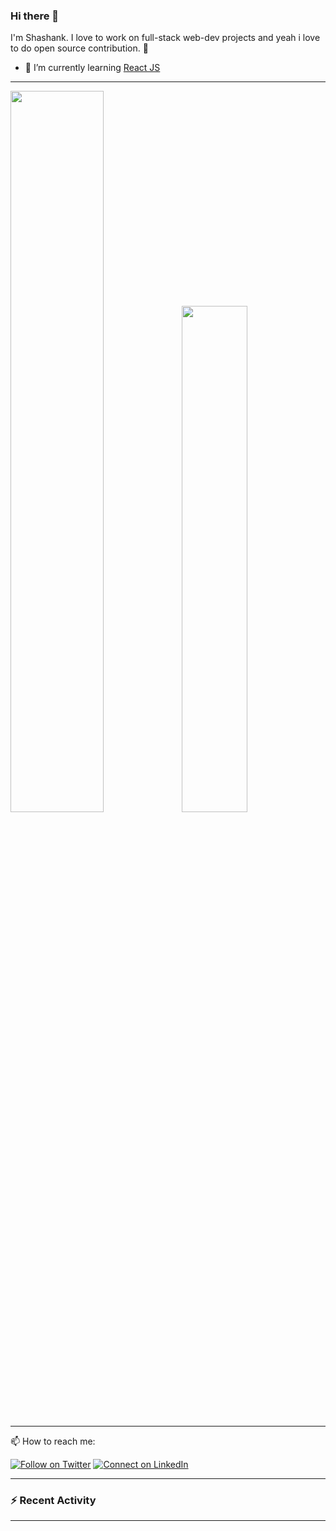### Hi there 👋

I'm Shashank. I love to work on full-stack web-dev projects and yeah i love to do open source contribution. :raised_hands: 

- 🌱 I’m currently learning [React JS](https://github.com/reactjs/reactjs.org)


<!--
**shashank-001/shashank-001** is a ✨ _special_ ✨ repository because its `README.md` (this file) appears on GitHub profile.-->

---
<img src="https://github-readme-stats-plum-eta.vercel.app/api?username=Shashank-001&show_icons=true&theme=tokyonight" width="54.4%"><img src="https://github-readme-stats.vercel.app/api/top-langs/?username=Shashank-001&layout=compact&theme=tokyonight" width="45.6%">

---
📫 How to reach me:

[![Follow on Twitter](https://img.shields.io/badge/--twitter?label=Twitter&logo=Twitter&style=social)](https://twitter.com/devshashank001) [![Connect on LinkedIn](https://img.shields.io/badge/--linkedin?label=LinkedIn&logo=LinkedIn&style=social)](https://www.linkedin.com/in/shashank-shekhar-code)

---

### :zap: Recent Activity

<!--START_SECTION:activity-->

<!--END_SECTION:activity-->

---


